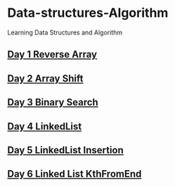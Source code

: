 #  Data-structures-Algorithm
 Learning Data Structures and Algorithm

## [Day 1 Reverse Array](https://github.com/jun383914/Data-Structure-and-algorithm/blob/master/ReverseArray/ReverseArray/Readme.md)
## [Day 2 Array Shift](https://github.com/jun383914/Data-Structure-and-algorithm/blob/master/ShiftArray/ShiftArray/ShiftArray/Readme.md)
## [Day 3 Binary Search](https://github.com/jun383914/Data-Structure-and-algorithm/tree/master/BinarySearch/BinarySearch/BinarySearch)
## [Day 4 LinkedList](https://github.com/jun383914/Data-Structure-and-algorithm/tree/master/LinkedList/LinkedList/LinkedList)
## [Day 5 LinkedList Insertion](https://github.com/jun383914/Data-Structure-and-algorithm/blob/master/LinkedList%20Insertion/Linkedlist%20Insertion/Linkedlist%20Insertion/Program.cs)
## [Day 6 Linked List KthFromEnd](https://github.com/jun383914/Data-Structure-and-algorithm/blob/master/LinkedList%20Insertion/Linkedlist%20Insertion/Linkedlist%20Insertion/Program.cs)

